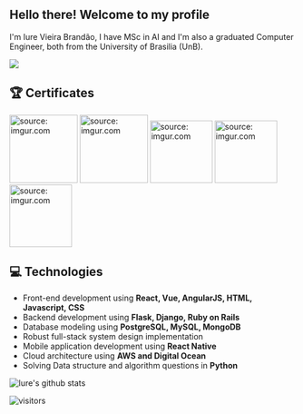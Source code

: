 <h2> Hello there! Welcome to my profile</h2>

I'm Iure Vieira Brandão, I have MSc in AI and I'm also a graduated Computer Engineer, both from the University of Brasilia (UnB). 

  <a href="https://www.linkedin.com/in/iure-brandao/" target="_blank"><img src="https://img.shields.io/badge/-LinkedIn-%230077B5?style=for-the-badge&logo=linkedin&logoColor=white" target="_blank"></a> 


## :trophy: Certificates

<a href="https://www.credly.com/badges/b28f022a-a8d3-4f85-aee8-5c956564d526"><img src="https://imgur.com/7GAVrKl.png" title="source: imgur.com" width="120"/></a>
<a href="https://www.credly.com/badges/c1388946-34c9-45b7-9fa4-78a2b0c3ab22"><img src="https://i.imgur.com/8qdni8Q.png" title="source: imgur.com" width="120"/></a>
<a href="https://www.credly.com/badges/0811d45d-fe11-4d51-a45f-f1a27e002b8c/linked_in_profile"><img src="https://i.imgur.com/Qmx9R82.png" title="source: imgur.com" width="110"/></a>
<a href="https://drive.google.com/file/d/1Fpig0mNcVKffB2CJKnF3_ZJUr_R7426P/view"><img src="https://i.imgur.com/p86H4as.png" title="source: imgur.com" width="110"/></a>
<a href="https://s3.us-east-2.amazonaws.com/ayx.certificates/20190324_AlterxDesignerCore9kFVPVTV65kNRdlW6xmMaVnVtNGdNJj5VbPBnVuNGbK12oVRahWOt90MrRVT.pdf"><img src="https://i.imgur.com/4wyXpj3.png" title="source: imgur.com" width="110"/></a>

## :computer: Technologies
- Front-end development using **React, Vue, AngularJS, HTML, Javascript, CSS**
- Backend development using **Flask, Django, Ruby on Rails**
- Database modeling using **PostgreSQL, MySQL, MongoDB**
- Robust full-stack system design implementation
- Mobile application development using **React Native**
- Cloud architecture using **AWS and Digital Ocean**
- Solving Data structure and algorithm questions in **Python**

![Iure's github stats](https://github-readme-stats.vercel.app/api?username=iurebrandao&hide=["issues"]&show_icons=true)

![visitors](https://visitor-badge.glitch.me/badge?page_id=iurebrandao)
